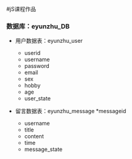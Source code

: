 #jS课程作品

### 数据库：eyunzhu_DB
* 用户数据表：eyunzhu_user
	* userid
	* username
	* password
	* email
	* sex
	* hobby
	* age
	* user_state
	

* 留言数据表：eyunzhu_message
	*messageid
	* username
	* title
	* content
	* time
	* message_state
	



